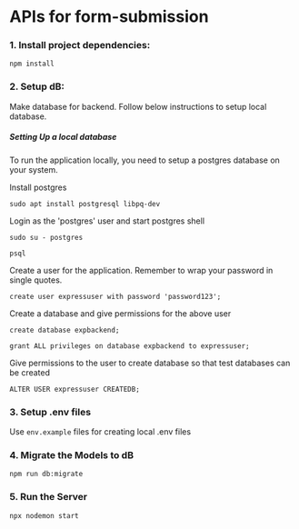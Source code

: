 # APIs for form-submission

### 1. Install project dependencies:

`npm install`

### 2. Setup dB:

Make database for backend.
Follow below instructions to setup local database.

##### Setting Up a local database

To run the application locally, you need to setup a postgres database on your system.

Install postgres

`sudo apt install postgresql libpq-dev`

Login as the 'postgres' user and start postgres shell

`sudo su - postgres`

`psql`

Create a user for the application.
Remember to wrap your password in single quotes.

`create user expressuser with password 'password123';`

Create a database and give permissions for the above user

`create database expbackend;`

`grant ALL privileges on database expbackend to expressuser;`

Give permissions to the user to create database so that test databases can be created

`ALTER USER expressuser CREATEDB;`

### 3. Setup .env files

Use `env.example` files for creating local .env files

### 4. Migrate the Models to dB

`npm run db:migrate`

### 5. Run the Server

`npx nodemon start`

